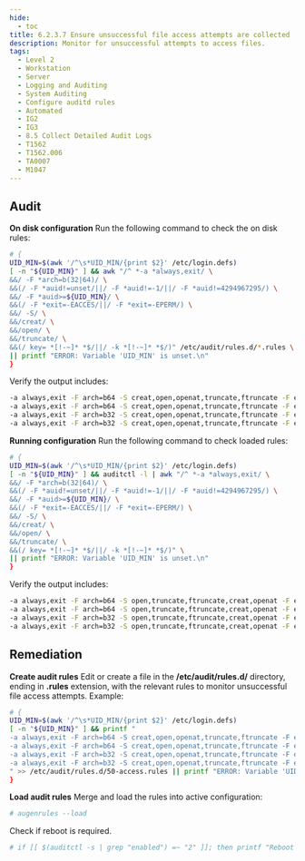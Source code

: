 ```yaml
---
hide:
  - toc
title: 6.2.3.7 Ensure unsuccessful file access attempts are collected
description: Monitor for unsuccessful attempts to access files.
tags:
  - Level 2
  - Workstation
  - Server
  - Logging and Auditing
  - System Auditing
  - Configure auditd rules
  - Automated
  - IG2
  - IG3
  - 8.5 Collect Detailed Audit Logs
  - T1562
  - T1562.006
  - TA0007
  - M1047
---
```


## Audit
**On disk configuration**
Run the following command to check the on disk rules:
```bash
# {
UID_MIN=$(awk '/^\s*UID_MIN/{print $2}' /etc/login.defs)
[ -n "${UID_MIN}" ] && awk "/^ *-a *always,exit/ \
&&/ -F *arch=b(32|64)/ \
&&(/ -F *auid!=unset/||/ -F *auid!=-1/||/ -F *auid!=4294967295/) \
&&/ -F *auid>=${UID_MIN}/ \
&&(/ -F *exit=-EACCES/||/ -F *exit=-EPERM/) \
&&/ -S/ \
&&/creat/ \
&&/open/ \
&&/truncate/ \
&&(/ key= *[!-~]* *$/||/ -k *[!-~]* *$/)" /etc/audit/rules.d/*.rules \
|| printf "ERROR: Variable 'UID_MIN' is unset.\n"
}
```

Verify the output includes:
```bash
-a always,exit -F arch=b64 -S creat,open,openat,truncate,ftruncate -F exit=-EACCES -F auid>=1000 -F auid!=unset -k access
-a always,exit -F arch=b64 -S creat,open,openat,truncate,ftruncate -F exit=-EPERM -F auid>=1000 -F auid!=unset -k access
-a always,exit -F arch=b32 -S creat,open,openat,truncate,ftruncate -F exit=-EACCES -F auid>=1000 -F auid!=unset -k access
-a always,exit -F arch=b32 -S creat,open,openat,truncate,ftruncate -F exit=-EPERM -F auid>=1000 -F auid!=unset -k access
```

**Running configuration**
Run the following command to check loaded rules:
```bash
# {
UID_MIN=$(awk '/^\s*UID_MIN/{print $2}' /etc/login.defs)
[ -n "${UID_MIN}" ] && auditctl -l | awk "/^ *-a *always,exit/ \
&&/ -F *arch=b(32|64)/ \
&&(/ -F *auid!=unset/||/ -F *auid!=-1/||/ -F *auid!=4294967295/) \
&&/ -F *auid>=${UID_MIN}/ \
&&(/ -F *exit=-EACCES/||/ -F *exit=-EPERM/) \
&&/ -S/ \
&&/creat/ \
&&/open/ \
&&/truncate/ \
&&(/ key= *[!-~]* *$/||/ -k *[!-~]* *$/)" \
|| printf "ERROR: Variable 'UID_MIN' is unset.\n"
}
```

Verify the output includes:
```bash
-a always,exit -F arch=b64 -S open,truncate,ftruncate,creat,openat -F exit=-EACCES -F auid>=1000 -F auid!=-1 -F key=access
-a always,exit -F arch=b64 -S open,truncate,ftruncate,creat,openat -F exit=-EPERM -F auid>=1000 -F auid!=-1 -F key=access
-a always,exit -F arch=b32 -S open,truncate,ftruncate,creat,openat -F exit=-EACCES -F auid>=1000 -F auid!=-1 -F key=access
-a always,exit -F arch=b32 -S open,truncate,ftruncate,creat,openat -F exit=-EPERM -F auid>=1000 -F auid!=-1 -F key=access
```

## Remediation
**Create audit rules**
Edit or create a file in the **/etc/audit/rules.d/** directory, ending in **.rules** extension, with the relevant rules to monitor unsuccessful file access attempts.
Example:
```bash
# {
UID_MIN=$(awk '/^\s*UID_MIN/{print $2}' /etc/login.defs)
[ -n "${UID_MIN}" ] && printf "
-a always,exit -F arch=b64 -S creat,open,openat,truncate,ftruncate -F exit=-EACCES -F auid>=${UID_MIN} -F auid!=unset -k access
-a always,exit -F arch=b64 -S creat,open,openat,truncate,ftruncate -F exit=-EPERM -F auid>=${UID_MIN} -F auid!=unset -k access
-a always,exit -F arch=b32 -S creat,open,openat,truncate,ftruncate -F exit=-EACCES -F auid>=${UID_MIN} -F auid!=unset -k access
-a always,exit -F arch=b32 -S creat,open,openat,truncate,ftruncate -F exit=-EPERM -F auid>=${UID_MIN} -F auid!=unset -k access
" >> /etc/audit/rules.d/50-access.rules || printf "ERROR: Variable 'UID_MIN' is unset.\n"
}
```

**Load audit rules**
Merge and load the rules into active configuration:
```bash
# augenrules --load
```

Check if reboot is required.
```bash
# if [[ $(auditctl -s | grep "enabled") =~ "2" ]]; then printf "Reboot required to load rules\n"; fi
```
